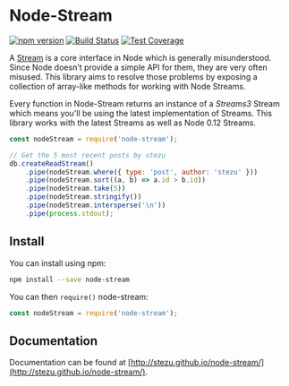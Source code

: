# Node-Stream

[![npm version][npm-version.svg]][npm] [![Build Status][build-status.svg]][build-status] [![Test Coverage][coveralls.svg]][coveralls]

[npm-version.svg]: https://img.shields.io/npm/v/node-stream.svg
[npm]: https://www.npmjs.com/package/node-stream

[build-status.svg]: https://img.shields.io/endpoint.svg?url=https%3A%2F%2Factions-badge.atrox.dev%2Fstezu%2Fnode-stream%2Fbadge&style=flat-square
[build-status]: https://actions-badge.atrox.dev/stezu/node-stream/goto

[coveralls.svg]: https://coveralls.io/repos/github/stezu/node-stream/badge.svg?branch=master
[coveralls]: https://coveralls.io/github/stezu/node-stream?branch=master

A [Stream](https://nodejs.org/api/stream.html) is a core interface in Node which is generally misunderstood. Since Node doesn't provide a simple API for them, they are very often misused. This library aims to resolve those problems by exposing a collection of array-like methods for working with Node Streams.

Every function in Node-Stream returns an instance of a *Streams3* Stream which means you'll be using the latest implementation of Streams. This library works with the latest Streams as well as Node 0.12 Streams.

```js
const nodeStream = require('node-stream');

// Get the 5 most recent posts by stezu
db.createReadStream()
    .pipe(nodeStream.where({ type: 'post', author: 'stezu' }))
    .pipe(nodeStream.sort((a, b) => a.id > b.id))
    .pipe(nodeStream.take(5))
    .pipe(nodeStream.stringify())
    .pipe(nodeStream.intersperse('\n'))
    .pipe(process.stdout);
```

## Install

You can install using npm:

```bash
npm install --save node-stream
```

You can then `require()` node-stream:

```js
const nodeStream = require('node-stream');
```

## Documentation

Documentation can be found at [http://stezu.github.io/node-stream/](http://stezu.github.io/node-stream/).

